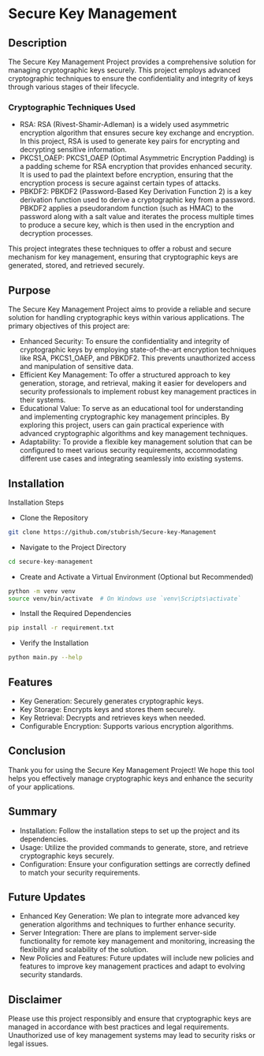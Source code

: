 
# Secure Key Management 

## Description
The Secure Key Management Project provides a comprehensive solution for managing cryptographic keys securely. This project employs advanced cryptographic techniques to ensure the confidentiality and integrity of keys through various stages of their lifecycle.

### Cryptographic Techniques Used

- RSA: RSA (Rivest-Shamir-Adleman) is a widely used asymmetric encryption algorithm that ensures secure key exchange and encryption. In this project, RSA is used to generate key pairs for encrypting and decrypting sensitive information.
-  PKCS1_OAEP: PKCS1_OAEP (Optimal Asymmetric Encryption Padding) is a padding scheme for RSA encryption that provides enhanced security. It is used to pad the plaintext before encryption, ensuring that the encryption process is secure against certain types of attacks.
- PBKDF2: PBKDF2 (Password-Based Key Derivation Function 2) is a key derivation function used to derive a cryptographic key from a password. PBKDF2 applies a pseudorandom function (such as HMAC) to the password along with a salt value and iterates the process multiple times to produce a secure key, which is then used in the encryption and decryption processes.

This project integrates these techniques to offer a robust and secure mechanism for key management, ensuring that cryptographic keys are generated, stored, and retrieved securely.
## Purpose

The Secure Key Management Project aims to provide a reliable and secure solution for handling cryptographic keys within various applications. The primary objectives of this project are:

- Enhanced Security: To ensure the confidentiality and integrity of cryptographic keys by employing state-of-the-art encryption techniques like RSA, PKCS1_OAEP, and PBKDF2. This prevents unauthorized access and manipulation of sensitive data.
- Efficient Key Management: To offer a structured approach to key generation, storage, and retrieval, making it easier for developers and security professionals to implement robust key management practices in their systems.
- Educational Value: To serve as an educational tool for understanding and implementing cryptographic key management principles. By exploring this project, users can gain practical experience with advanced cryptographic algorithms and key management techniques.
- Adaptability: To provide a flexible key management solution that can be configured to meet various security requirements, accommodating different use cases and integrating seamlessly into existing systems.
## Installation

Installation Steps
- Clone the Repository
```bash
git clone https://github.com/stubrish/Secure-key-Management
```
- Navigate to the Project Directory
```bash
cd secure-key-management
```
- Create and Activate a Virtual Environment (Optional but Recommended)
```bash
python -m venv venv
source venv/bin/activate  # On Windows use `venv\Scripts\activate`
```
- Install the Required Dependencies
```bash
pip install -r requirement.txt
```
- Verify the Installation
```bash
python main.py --help
```

    
## Features

- Key Generation: Securely generates cryptographic keys.
- Key Storage: Encrypts keys and stores them securely.
- Key Retrieval: Decrypts and retrieves keys when needed.
- Configurable Encryption: Supports various encryption algorithms.


## Conclusion
Thank you for using the Secure Key Management Project! We hope this tool helps you effectively manage cryptographic keys and enhance the security of your applications.

## Summary
- Installation: Follow the installation steps to set up the project and its dependencies.
- Usage: Utilize the provided commands to generate, store, and retrieve cryptographic keys securely.
- Configuration: Ensure your configuration settings are correctly defined to match your security requirements.
## Future Updates
- Enhanced Key Generation: We plan to integrate more advanced key generation algorithms and techniques to further enhance security.
- Server Integration: There are plans to implement server-side functionality for remote key management and monitoring, increasing the flexibility and scalability of the solution.
- New Policies and Features: Future updates will include new policies and features to improve key management practices and adapt to evolving security standards.
## Disclaimer
Please use this project responsibly and ensure that cryptographic keys are managed in accordance with best practices and legal requirements. Unauthorized use of key management systems may lead to security risks or legal issues.
